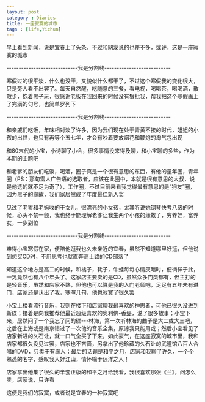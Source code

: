 ```yaml
---
layout: post
category : Diaries
title: 一座寂寞的城市
tags : [life,Yichun]
---
```



早上看到新闻，说是宜春上了头条，不过和网友说的也差不多，或许，这是一座寂寞的城市

-----------------------------我是分割线---------------------------

寒假过的很平淡，什么也没干，又貌似什么都干了，不过这个寒假我的变化很大，只是旁人看不出罢了。每天自然醒，吃随意的三餐，看电视，喝喝茶，喝喝酒，散散步，抱着黑子玩，很感谢老板在我回来的时候没有狠批我，帮我把这个寒假画上了完满的句号，也简单罗列下

-----------------------------我是分割线---------------------------

和亲戚们吃饭，年味相对淡了许多，因为我们现在处于青黄不接的时代，姐姐的小孩的出世，也只有再等个五七年，才会有吵着要放烟花和鞭炮的淘气包出现

和80末代的小宝，小诗聊了小会，很多事情没来得及聊，和小宝聊的多些，作为本期的主题吧

和老爹的朋友们吃饭，喝酒，圈子真是一个很有意思的东西，有他的童年圈，青年圈（PS：那句雷人广告语的选取者，应该在此圈中，本就是很有意思的大叔，说是他选的就不足为奇了），工作圈，不过目前来看我觉得最有意思的是“狗友”圈，因为黑子的缘故，我们家居然成了年度最佳新人奖

见过了老爹和老妈收的干女儿，很漂亮的小女孩，尤其听说她钢琴快考八级的时候，心头不禁一颤，我也终于能理解老爹让我生两个小孩的缘故了，穷养娃，富养女，一步到位

-----------------------------我是分割线---------------------------

难得小宝寒假在家，便陪他逛我也久未亲近的宜春，虽然不知道哪里好逛，但他说到想买CD时，不用思考也就直奔高士路的CD部落了

知道这个地方是高二的时候，和橘子，耗子，牛蛙每每心情灰暗时，便徜徉于此，一晃竟然也有八个年头了。这家店主要卖的是CD，虽然众多门类都有，但主打的是轻音乐，虽然和店家不熟，但他也可以算是我的入门老师吧，足足有五年未有进门，店家还是认出了我，寒暄几句，他也寂寞了很久罢

小宝上楼看流行音乐，我则在楼下和店家聊我最喜欢的神思者，可他已很久没进到新碟；接着是向我推荐他最近超级喜欢的奥利佛-香缇，说了很多故事；小宝下来，居然问了一个我忘了问的碟---林海，第一次听林海的曲子是大二或大三吧，之后在上海或是南京错过了一次他的音乐全集，原谅我只能用或；然后小宝看见了店家新进的久石让，就一口气全买了下来，如此豪气，在这座寂寞的城市里，我和店家都很久没见过罢，店家也不吝啬，另拿出了他珍藏的久石让的武道馆八百人合唱的DVD，只卖于有缘人；最后的话题是和平之月，店家和我聊了许久，一个个熟悉的名字，感叹我大好江山，情怀输于远洋之人！

店家拿出他集了很久的半套正版的和平之月给我看，我很喜欢那张《兰》，问怎么卖，店家说，只许看

这便是我们的寂寞，或者说是宜春的一种寂寞吧